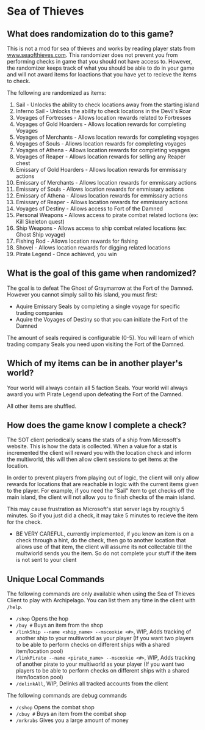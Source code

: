 # Sea of Thieves

## What does randomization do to this game?

This is not a mod for sea of thieves and works by reading player stats from www.seaofthieves.com. This randomizer does not prevent you from performing checks in game that you should not have access to. However, the randomizer keeps track of what you should be able to do in your game and will not award items for loactions that you have yet to recieve the items to check.


The following are randomized as items:
1. Sail - Unlocks the ability to check locations away from the starting island
2. Inferno Sail - Unlocks the ability to check locations in the Devil's Roar
3. Voyages of Fortresses - Allows location rewards related to Fortresses
4. Voyages of Gold Hoarders - Allows location rewards for completing Voyages
5. Voyages of Merchants - Allows location rewards for completing  voyages
6. Voyages of Souls - Allows location rewards for completing voyages
7. Voyages of Athena - Allows location rewards for completing voyages
8. Voyages of Reaper - Allows location rewards for selling any Reaper chest
9. Emissary of Gold Hoarders - Allows location rewards for emmissary actions
10. Emissary of Merchants - Allows location rewards for emmissary actions
11. Emissary of Souls - Allows location rewards for emmissary actions
12. Emissary of Athena - Allows location rewards for emmissary actions
13. Emissary of Reaper - Allows location rewards for emmissary actions
14. Voyages of Destiny - Allows access to Fort of the Damned
15. Personal Weapons - Allows access to pirate combat related loctions (ex: Kill Skeleton quest)
16. Ship Weapons - Allows access to ship combat related locations (ex: Ghost Ship voyage)
17. Fishing Rod - Allows location rewards for fishing
18. Shovel - Allows location rewards for digging related locations
19. Pirate Legend - Once achieved, you win

## What is the goal of this game when randomized?

The goal is to defeat The Ghost of Graymarrow at the Fort of the Damned.
However you cannot simply sail to his island, you must first:
* Aquire Emissary Seals by completing a single voyage for specific trading companies
* Aquire the Voyages of Destiny so that you can initiate the Fort of the Damned

The amount of seals required is configurable (0-5). You will learn of which trading company Seals you need upon visiting the Fort of the Damned.


## Which of my items can be in another player's world?

Your world will always contain all 5 faction Seals. Your world will always award you with Pirate Legend upon defeating the Fort of the Damned.

All other items are shuffled.

## How does the game know I complete a check?
The SOT client periodically scans the stats of a ship from Microsoft's website. This is how the data is collected.
When a value for a stat is incremented the client will reward you with the location check and inform the multiworld, this will then allow client sessions to get items at the location.


In order to prevent players from playing out of logic, the client will only allow rewards for locations that are reachable in logic with the current items given to the player. For example, if you need the "Sail" item to get checks off the main island, the client will not allow you to finish checks of the main island. 


This may cause frustration as Microsoft's stat server lags by roughly 5 minutes. So if you just did a check, it may take 5 minutes to recieve the item for the check.
- BE VERY CAREFUL, currently implemented, if you know an item is on a check through a hint, do the check, then go to another location that allows use of that item, the client will assume its not collectable till the multwiorld sends you the item. So do not complete your stuff if the item is not sent to your client

## Unique Local Commands

The following commands are only available when using the Sea of Thieves Client to play with Archipelago. You can list them any time in the client with `/help`.

* `/shop` Opens the hop
* `/buy #` Buys an item from the shop
* `/linkShip --name <ship_name> --mscookie <#>`, WIP, Adds tracking of another ship to your multiworld as your player (If you want two players to be able to perform checks on different ships with a shared item/location pool)
* `/linkPirate --name <pirate_name> --mscookie <#>`, WIP, Adds tracking of another pirate to your multiworld as your player (If you want two players to be able to perform checks on different ships with a shared item/location pool)
* `/delinkAll`, WIP, Delinks all tracked accounts from the client

The following commands are debug commands

* `/cshop` Opens the combat shop
* `/cbuy #` Buys an item from the combat shop
* `/mrkrabs` Gives you a large amount of money
